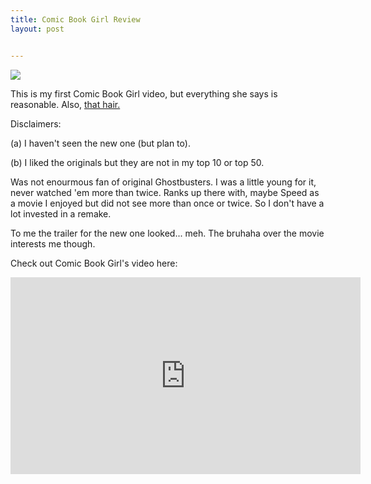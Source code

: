 ```yaml
---
title: Comic Book Girl Review
layout: post


---
```


<img src="https://i.ytimg.com/vi/lQIuTGfPHvA/maxresdefault.jpg">

This is my first Comic Book Girl video, but everything she says is reasonable. Also, [that hair.](https://www.youtube.com/watch?v=lQIuTGfPHvA)

Disclaimers: 

(a) I haven't seen the new one (but plan to). 

(b) I liked the originals but they are not in my top 10 or top 50. 

Was not enourmous fan of original Ghostbusters. I was a little young for it, never watched 'em more than twice. Ranks up there with, maybe Speed as a movie I enjoyed but did not see more than once or twice. So I don't have a lot invested in a remake. 

To me the trailer for the new one looked... meh. The bruhaha over the movie interests me though. 

Check out Comic Book Girl's video here: 

<iframe width="560" height="315" src="https://www.youtube.com/embed/lQIuTGfPHvA" frameborder="0" allowfullscreen></iframe>